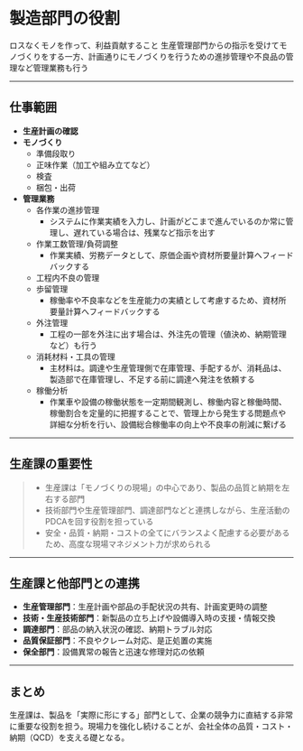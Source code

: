# 製造部門の役割
ロスなくモノを作って、利益貢献すること
生産管理部門からの指示を受けてモノづくりをする一方、計画通りにモノづくりを行うための進捗管理や不良品の管理など管理業務も行う

---

## 仕事範囲

- **生産計画の確認**
- **モノづくり**
    - 準備段取り
    - 正味作業（加工や組み立てなど）
    - 検査
    - 梱包・出荷
- **管理業務**
    - 各作業の進捗管理
        - システムに作業実績を入力し、計画がどこまで進んでいるのか常に管理し、遅れている場合は、残業など指示を出す
    - 作業工数管理/負荷調整
        - 作業実績、労務データとして、原価企画や資材所要量計算へフィードバックする
    - 工程内不良の管理
    - 歩留管理
        - 稼働率や不良率などを生産能力の実績として考慮するため、資材所要量計算へフィードバックする
    - 外注管理
        - 工程の一部を外注に出す場合は、外注先の管理（値決め、納期管理など）も行う
    - 消耗材料・工具の管理
        - 主材料は。調達や生産管理側で在庫管理、手配するが、消耗品は、製造部で在庫管理し、不足する前に調達へ発注を依頼する
    - 稼働分析
        - 作業車や設備の稼働状態を一定期間観測し、稼働内容と稼働時間、稼働割合を定量的に把握することで、管理上から発生する問題点や詳細な分析を行い、設備総合稼働率の向上や不良率の削減に繋げる

---

## 生産課の重要性

> - 生産課は「モノづくりの現場」の中心であり、製品の品質と納期を左右する部門  
> - 技術部門や生産管理部門、調達部門などと連携しながら、生産活動のPDCAを回す役割を担っている  
> - 安全・品質・納期・コストの全てにバランスよく配慮する必要があるため、高度な現場マネジメント力が求められる  

---

## 生産課と他部門との連携

- **生産管理部門**：生産計画や部品の手配状況の共有、計画変更時の調整
- **技術・生産技術部門**：新製品の立ち上げや設備導入時の支援・情報交換
- **調達部門**：部品の納入状況の確認、納期トラブル対応
- **品質保証部門**：不良やクレーム対応、是正処置の実施
- **保全部門**：設備異常の報告と迅速な修理対応の依頼

---

## まとめ

生産課は、製品を「実際に形にする」部門として、企業の競争力に直結する非常に重要な役割を担う。現場力を強化し続けることが、会社全体の品質・コスト・納期（QCD）を支える礎となる。

